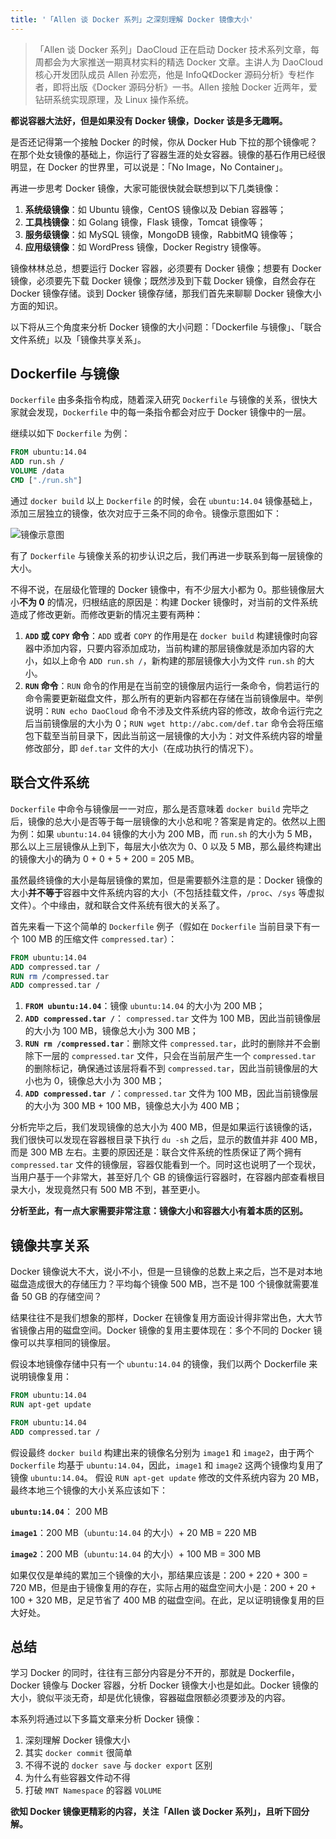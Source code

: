 ```yaml
---
title: '「Allen 谈 Docker 系列」之深刻理解 Docker 镜像大小'
---
```


> 「Allen 谈 Docker 系列」DaoCloud 正在启动 Docker 技术系列文章，每周都会为大家推送一期真材实料的精选 Docker 文章。主讲人为 DaoCloud 核心开发团队成员 Allen 孙宏亮，他是 InfoQ《Docker 源码分析》专栏作者，即将出版《Docker 源码分析》一书。Allen 接触 Docker 近两年，爱钻研系统实现原理，及 Linux 操作系统。

**都说容器大法好，但是如果没有 Docker 镜像，Docker 该是多无趣啊。**

是否还记得第一个接触 Docker 的时候，你从 Docker Hub 下拉的那个镜像呢？在那个处女镜像的基础上，你运行了容器生涯的处女容器。镜像的基石作用已经很明显，在 Docker 的世界里，可以说是：「No Image，No Container」。

再进一步思考 Docker 镜像，大家可能很快就会联想到以下几类镜像：

1. **系统级镜像**：如 Ubuntu 镜像，CentOS 镜像以及 Debian 容器等；
2. **工具栈镜像**：如 Golang 镜像，Flask 镜像，Tomcat 镜像等；
3. **服务级镜像**：如 MySQL 镜像，MongoDB 镜像，RabbitMQ 镜像等；
4. **应用级镜像**：如 WordPress 镜像，Docker Registry 镜像等。

镜像林林总总，想要运行 Docker 容器，必须要有 Docker 镜像；想要有 Docker 镜像，必须要先下载 Docker 镜像；既然涉及到下载 Docker 镜像，自然会存在 Docker 镜像存储。谈到 Docker 镜像存储，那我们首先来聊聊 Docker 镜像大小方面的知识。

以下将从三个角度来分析 Docker 镜像的大小问题：「Dockerfile 与镜像」、「联合文件系统」以及「镜像共享关系」。

## Dockerfile 与镜像

`Dockerfile` 由多条指令构成，随着深入研究 `Dockerfile` 与镜像的关系，很快大家就会发现，`Dockerfile` 中的每一条指令都会对应于 Docker 镜像中的一层。

继续以如下 `Dockerfile` 为例：

```dockerfile
FROM ubuntu:14.04
ADD run.sh /
VOLUME /data
CMD ["./run.sh"]
```

通过 `docker build` 以上 `Dockerfile` 的时候，会在 `ubuntu:14.04` 镜像基础上，添加三层独立的镜像，依次对应于三条不同的命令。镜像示意图如下：

![镜像示意图](http://7xi8kv.com5.z0.glb.qiniucdn.com/Dockerfile.png)

有了 `Dockerfile` 与镜像关系的初步认识之后，我们再进一步联系到每一层镜像的大小。

不得不说，在层级化管理的 Docker 镜像中，有不少层大小都为 0。那些镜像层大小**不为 0** 的情况，归根结底的原因是：构建 Docker 镜像时，对当前的文件系统造成了修改更新。而修改更新的情况主要有两种：

1. **`ADD` 或 `COPY` 命令**：`ADD` 或者 `COPY` 的作用是在 `docker build` 构建镜像时向容器中添加内容，只要内容添加成功，当前构建的那层镜像就是添加内容的大小，如以上命令 `ADD run.sh /`，新构建的那层镜像大小为文件 `run.sh` 的大小。
2. **`RUN` 命令**：`RUN` 命令的作用是在当前空的镜像层内运行一条命令，倘若运行的命令需要更新磁盘文件，那么所有的更新内容都在存储在当前镜像层中。举例说明：`RUN echo DaoCloud` 命令不涉及文件系统内容的修改，故命令运行完之后当前镜像层的大小为 0；`RUN wget http://abc.com/def.tar` 命令会将压缩包下载至当前目录下，因此当前这一层镜像的大小为：对文件系统内容的增量修改部分，即 `def.tar` 文件的大小（在成功执行的情况下）。

## 联合文件系统

`Dockerfile` 中命令与镜像层一一对应，那么是否意味着 `docker build` 完毕之后，镜像的总大小是否等于每一层镜像的大小总和呢？答案是肯定的。依然以上图为例：如果 `ubuntu:14.04` 镜像的大小为 200 MB，而 `run.sh` 的大小为 5 MB，那么以上三层镜像从上到下，每层大小依次为 0、0 以及 5 MB，那么最终构建出的镜像大小的确为 0 + 0 + 5 + 200 = 205 MB。

虽然最终镜像的大小是每层镜像的累加，但是需要额外注意的是：Docker 镜像的大小**并不等于**容器中文件系统内容的大小（不包括挂载文件，`/proc`、`/sys` 等虚拟文件）。个中缘由，就和联合文件系统有很大的关系了。

首先来看一下这个简单的 `Dockerfile` 例子（假如在 `Dockerfile` 当前目录下有一个 100 MB 的压缩文件 `compressed.tar`）：

```dockerfile
FROM ubuntu:14.04
ADD compressed.tar /
RUN rm /compressed.tar
ADD compressed.tar /
```

1. **`FROM ubuntu:14.04`**：镜像 `ubuntu:14.04` 的大小为 200 MB；
2. **`ADD compressed.tar /`**： `compressed.tar` 文件为 100 MB，因此当前镜像层的大小为 100 MB，镜像总大小为 300 MB；
3. **`RUN rm /compressed.tar`**：删除文件 `compressed.tar`，此时的删除并不会删除下一层的 `compressed.tar` 文件，只会在当前层产生一个 `compressed.tar` 的删除标记，确保通过该层将看不到 `compressed.tar`，因此当前镜像层的大小也为 0，镜像总大小为 300 MB；
4. **`ADD compressed.tar /`**：`compressed.tar` 文件为 100 MB，因此当前镜像层的大小为 300 MB + 100 MB，镜像总大小为 400 MB；

分析完毕之后，我们发现镜像的总大小为 400 MB，但是如果运行该镜像的话，我们很快可以发现在容器根目录下执行 `du -sh` 之后，显示的数值并非 400 MB，而是 300 MB 左右。主要的原因还是：联合文件系统的性质保证了两个拥有 `compressed.tar` 文件的镜像层，容器仅能看到一个。同时这也说明了一个现状，当用户基于一个非常大，甚至好几个 GB 的镜像运行容器时，在容器内部查看根目录大小，发现竟然只有 500 MB 不到，甚至更小。

**分析至此，有一点大家需要非常注意：镜像大小和容器大小有着本质的区别。**

## 镜像共享关系

Docker 镜像说大不大，说小不小，但是一旦镜像的总数上来之后，岂不是对本地磁盘造成很大的存储压力？平均每个镜像 500 MB，岂不是 100 个镜像就需要准备 50 GB 的存储空间？

结果往往不是我们想象的那样，Docker 在镜像复用方面设计得非常出色，大大节省镜像占用的磁盘空间。Docker 镜像的复用主要体现在：多个不同的 Docker 镜像可以共享相同的镜像层。

假设本地镜像存储中只有一个 `ubuntu:14.04` 的镜像，我们以两个 Dockerfile 来说明镜像复用：

```dockerfile
FROM ubuntu:14.04
RUN apt-get update
```

```dockerfile
FROM ubuntu:14.04
ADD compressed.tar /
```

假设最终 `docker build` 构建出来的镜像名分别为 `image1` 和 `image2`，由于两个 `Dockerfile` 均基于 `ubuntu:14.04`，因此，`image1` 和 `image2` 这两个镜像均复用了镜像 `ubuntu:14.04`。 假设 `RUN apt-get update` 修改的文件系统内容为 20 MB，最终本地三个镜像的大小关系应该如下：

**`ubuntu:14.04`**： 200 MB

**`image1`**：200 MB（`ubuntu:14.04` 的大小）+ 20 MB = 220 MB

**`image2`**：200 MB（`ubuntu:14.04` 的大小）+ 100 MB = 300 MB

如果仅仅是单纯的累加三个镜像的大小，那结果应该是：200 + 220 + 300 = 720 MB，但是由于镜像复用的存在，实际占用的磁盘空间大小是：200 + 20 + 100 + 320 MB，足足节省了 400 MB 的磁盘空间。在此，足以证明镜像复用的巨大好处。

## 总结

学习 Docker 的同时，往往有三部分内容是分不开的，那就是 Dockerfile，Docker 镜像与 Docker 容器，分析 Docker 镜像大小也是如此。Docker 镜像的大小，貌似平淡无奇，却是优化镜像，容器磁盘限额必须要涉及的内容。

本系列将通过以下多篇文章来分析 Docker 镜像：

1. 深刻理解 Docker 镜像大小
2. 其实 `docker commit` 很简单
3. 不得不说的 `docker save` 与 `docker export` 区别
4. 为什么有些容器文件动不得
5. 打破 `MNT Namespace` 的容器 `VOLUME`

**欲知 Docker 镜像更精彩的内容，关注「Allen 谈 Docker 系列」，且听下回分解。**